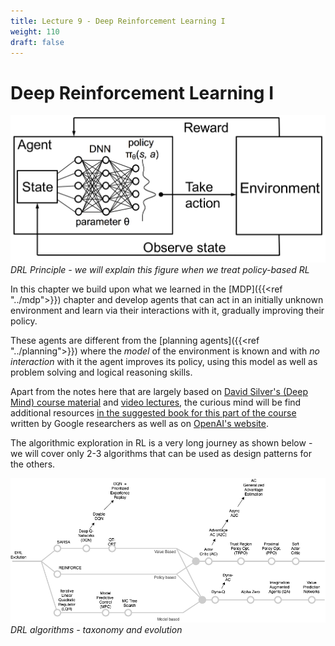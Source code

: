 ```yaml
---
title: Lecture 9 - Deep Reinforcement Learning I
weight: 110
draft: false
---
```


# Deep Reinforcement Learning I 

![drl-concept](images/drl-concept.png#center)
*DRL Principle - we will explain this figure when we treat policy-based RL*

In this chapter we build upon what we learned in the [MDP]({{<ref "../mdp">}}) chapter and develop agents that can act in an initially unknown environment and learn via their interactions with it, gradually improving their policy.

These agents are different from the [planning agents]({{<ref "../planning">}}) where the _model_ of the environment is known and with _no interaction_ with it the agent improves its policy, using this model as well as problem solving and logical reasoning skills.

Apart from the notes here that are largely based on [David Silver's (Deep Mind) course material](https://www.davidsilver.uk/teaching/) and [video lectures](https://www.youtube.com/watch?v=2pWv7GOvuf0&list=PLqYmG7hTraZDM-OYHWgPebj2MfCFzFObQ), the curious mind will be find additional resources [in the suggested book for this part of the course](https://www.amazon.com/Deep-Reinforcement-Learning-Python-Hands-dp-0135172381/dp/0135172381/ref=mt_paperback?_encoding=UTF8&me=&qid=) written by Google researchers as well as on [OpenAI's website](https://openai.com/resources/).

The algorithmic exploration in RL is a very long journey as shown below - we will cover only 2-3 algorithms that can be used as design patterns for the others. 

![drl-algorithm-evolution](images/drl-algorithm-evolution.png#center)
*DRL algorithms - taxonomy and evolution*